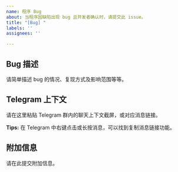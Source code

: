 ```yaml
---
name: 程序 Bug
about: 当程序因缺陷出现 bug 且开发者确认时，请提交此 issue。
title: "[Bug] "
labels: ''
assignees: ''

---
```


## Bug 描述
请简单描述 bug 的情况、复现方式及影响范围等等。

## Telegram 上下文
请在这里粘贴 Telegram 群内的聊天上下文截屏，或对应消息链接。

**Tips:** 在 Telegram 中右键点击或长按消息，可以找到复制消息链接功能。

## 附加信息
请在此提交附加信息。
